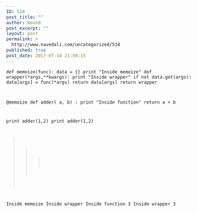 ```yaml
---
ID: 518
post_title: ""
author: Naved
post_excerpt: ""
layout: post
permalink: >
  http://www.navedali.com/uncategorized/518
published: true
post_date: 2017-07-14 21:50:15
---
```

<code>def memoize(func):
    data  = {}
    print "Inside memoize"
    def wrapper(*args,**kwargs):
         print "Inside wrapper"
         if not data.get(args):
             data[args] = func(*args)
         return data[args]
    return wrapper

@memoize
def adder( a, b) :
    print "Inside function"
    return a + b

print adder(1,2)
print adder(1,2)

>>>
Inside memoize
Inside wrapper
Inside function
3
Inside wrapper
3
</code>